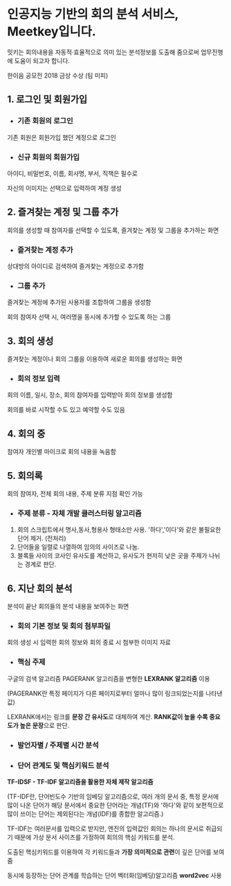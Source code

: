 # 인공지능 기반의 회의 분석 서비스, Meetkey입니다.

밋키는 회의내용을 자동적·효율적으로 의미 있는 분석정보를 도출해 줌으로써 업무진행에 도움이 되고자 합니다.

한이음 공모전 2018 금상 수상 (팀 미피)


## 1. 로그인 및 회원가입

* ### 기존 회원의 로그인
기존 회원은 회원가입 했던 계정으로 로그인

* ### 신규 회원의 회원가입
아이디, 비밀번호, 이름, 회사명, 부서, 직책은 필수로

자신의 이미지는 선택으로 입력하여 계정 생성


## 2. 즐겨찾는 계정 및 그룹 추가
회의를 생성할 때 참여자를 선택할 수 있도록, 즐겨찾는 계정 및 그룹을 추가하는 화면

* ### 즐겨찾는 계정 추가
상대방의 아이디로 검색하여 즐겨찾는 계정으로 추가함

* ### 그룹 추가
즐겨찾는 계정에 추가된 사용자를 조합하여 그룹을 생성함

회의 참여자 선택 시, 여러명을 동시에 추가할 수 있도록 하는 그룹

## 3. 회의 생성
즐겨찾는 계정이나 회의 그룹을 이용하여 새로운 회의를 생성하는 화면

* ### 회의 정보 입력
회의 이름, 일시, 장소, 회의 참여자를 입력받아 회의 정보를 생성함

회의를 바로 시작할 수도 있고 예약할 수도 있음

## 4. 회의 중
참여자 개인별 마이크로 회의 내용을 녹음함

## 5. 회의록
회의 참여자, 전체 회의 내용, 주제 분류 지점 확인 가능

* ### 주제 분류 - 자체 개발 클러스터링 알고리즘
1. 회의 스크립트에서 명사,동사,형용사 형태소만 사용. '하다','이다'와 같은 불필요한 단어 제거. (전처리)
2. 단어들을 일렬로 나열하여 임의의 사이즈로 나눔.
3. 블록들 사이의 코사인 유사도를 계산하고, 유사도가 현저히 낮은 곳을 주제가 나뉘는 경계로 판단.

## 6. 지난 회의 분석
분석이 끝난 회의들의 분석 내용을 보여주는 화면

* ### 회의 기본 정보 및 회의 첨부파일
회의 생성 시 입력한 회의 정보와 회의 종료 시 첨부한 이미지 자료

* ### 핵심 주제
구글의 검색 알고리즘 PAGERANK 알고리즘을 변형한 **LEXRANK 알고리즘** 이용

(PAGERANK란 특정 페이지가 다른 페이지로부터 얼마나 많이 링크되었는지를 나타낸 값)

LEXRANK에서는 링크를 **문장 간 유사도**로 대체하여 계산. **RANK값이 높을 수록 중요도가 높은 문장**으로 판단.

* ### 발언자별 / 주제별 시간 분석

* ### 단어 관계도 및 핵심키워드 분석
**TF-IDSF - TF-IDF 알고리즘을 활용한 자체 제작 알고리즘**

(TF-IDF란, 단어빈도수 기반의 임베딩 알고리즘으로, 여러 개의 문서 중, 특정 문서에 많이 나온 단어가 해당 문서에서 중요한 단어라는 개념(TF)와 '하다'와 같이 보편적으로 많이 쓰이는 단어는 제외된다는 개념(IDF)를 종합한 알고리즘.)

TF-IDF는 여러문서를 입력으로 받지만, 엔진의 입력값인 회의는 하나의 문서로 취급되기 때문에 가상 문서 사이즈를 가정하여 회의의 핵심 키워드를 분석.


도출된 핵심키워드를 이용하여 각 키워드들과 **가장 의미적으로 관련**이 깊은 단어를 보여줌

동시에 등장하는 단어 관계를 학습하는 단어 벡터화(임베딩)알고리즘 **word2vec** 사용

